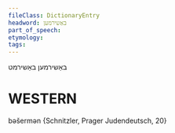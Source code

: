 ```yaml
---
fileClass: DictionaryEntry
headword: באַשירמען
part_of_speech: 
etymology: 
tags: 
---
```

באַשירמען
באַשירמט

WESTERN
========

bəšermən {Schnitzler, Prager Judendeutsch, 20}